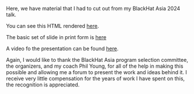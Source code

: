Here, we have material that I had to cut out from my BlackHat Asia 2024 talk.

You can see this HTML rendered [here](https://rocky.github.io/blackhat-asia-2024-additional/).

The basic set of slide in print form is [here](https://rocky.github.io/blackhat-asia-2024-additional/all-notes-print.html)

A video fo the presentation can be found [here](https://www.youtube.com/watch?v=NA77SFncppE).


Again, I would like to thank the BlackHat Asia program selection committee, the organizers, and my coach Phil Young, for all of the help in making this possible and allowing me a forum to present the work and ideas behind it. I receive very little compensation for the years of work I have spent on this, the recognition is appreciated.
